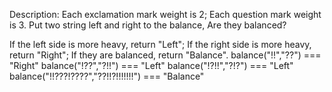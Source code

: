 Description:
Each exclamation mark weight is 2; Each question mark weight is 3. Put two string left and right to the balance, Are they balanced?

If the left side is more heavy, return "Left"; If the right side is more heavy, return "Right"; If they are balanced, return "Balance".
balance("!!","??") === "Right"
balance("!??","?!!") === "Left"
balance("!?!!","?!?") === "Left"
balance("!!???!????","??!!?!!!!!!!") === "Balance"
